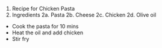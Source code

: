 1. Recipe for Chicken Pasta
2. Ingredients
2a. Pasta
2b. Cheese
2c. Chicken
2d. Olive oil


* Cook the pasta for 10  mins
* Heat the oil and add chicken
* Stir fry
